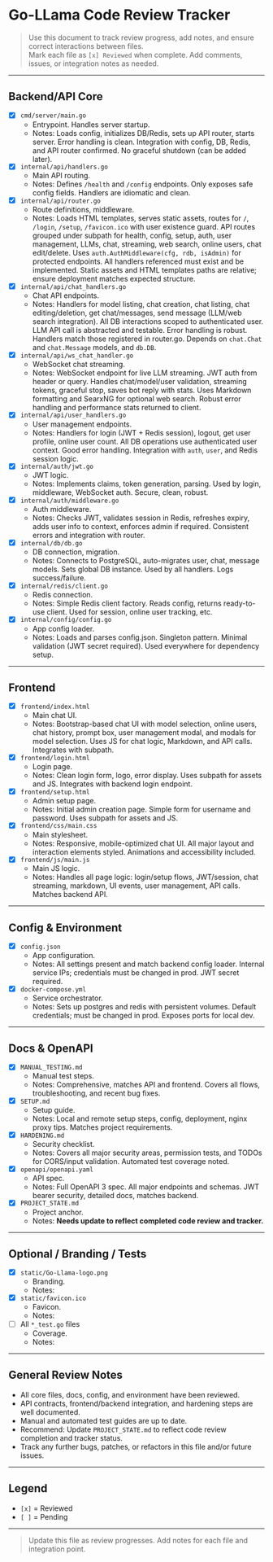 # Go-LLama Code Review Tracker

> Use this document to track review progress, add notes, and ensure correct interactions between files.  
> Mark each file as `[x] Reviewed` when complete. Add comments, issues, or integration notes as needed.

---

## **Backend/API Core**

- [x] `cmd/server/main.go`
    - Entrypoint. Handles server startup.
    - Notes: Loads config, initializes DB/Redis, sets up API router, starts server. Error handling is clean. Integration with config, DB, Redis, and API router confirmed. No graceful shutdown (can be added later).
- [x] `internal/api/handlers.go`
    - Main API routing.
    - Notes: Defines `/health` and `/config` endpoints. Only exposes safe config fields. Handlers are idiomatic and clean.
- [x] `internal/api/router.go`
    - Route definitions, middleware.
    - Notes: Loads HTML templates, serves static assets, routes for `/`, `/login`, `/setup`, `/favicon.ico` with user existence guard. API routes grouped under subpath for health, config, setup, auth, user management, LLMs, chat, streaming, web search, online users, chat edit/delete. Uses `auth.AuthMiddleware(cfg, rdb, isAdmin)` for protected endpoints. All handlers referenced must exist and be implemented. Static assets and HTML templates paths are relative; ensure deployment matches expected structure.
- [x] `internal/api/chat_handlers.go`
    - Chat API endpoints.
    - Notes: Handlers for model listing, chat creation, chat listing, chat editing/deletion, get chat/messages, send message (LLM/web search integration). All DB interactions scoped to authenticated user. LLM API call is abstracted and testable. Error handling is robust. Handlers match those registered in router.go. Depends on `chat.Chat` and `chat.Message` models, and `db.DB`.
- [x] `internal/api/ws_chat_handler.go`
    - WebSocket chat streaming.
    - Notes: WebSocket endpoint for live LLM streaming. JWT auth from header or query. Handles chat/model/user validation, streaming tokens, graceful stop, saves bot reply with stats. Uses Markdown formatting and SearxNG for optional web search. Robust error handling and performance stats returned to client.
- [x] `internal/api/user_handlers.go`
    - User management endpoints.
    - Notes: Handlers for login (JWT + Redis session), logout, get user profile, online user count. All DB operations use authenticated user context. Good error handling. Integration with `auth`, `user`, and Redis session logic.
- [x] `internal/auth/jwt.go`
    - JWT logic.
    - Notes: Implements claims, token generation, parsing. Used by login, middleware, WebSocket auth. Secure, clean, robust.
- [x] `internal/auth/middleware.go`
    - Auth middleware.
    - Notes: Checks JWT, validates session in Redis, refreshes expiry, adds user info to context, enforces admin if required. Consistent errors and integration with router.
- [x] `internal/db/db.go`
    - DB connection, migration.
    - Notes: Connects to PostgreSQL, auto-migrates user, chat, message models. Sets global DB instance. Used by all handlers. Logs success/failure.
- [x] `internal/redis/client.go`
    - Redis connection.
    - Notes: Simple Redis client factory. Reads config, returns ready-to-use client. Used for session, online user tracking, etc.
- [x] `internal/config/config.go`
    - App config loader.
    - Notes: Loads and parses config.json. Singleton pattern. Minimal validation (JWT secret required). Used everywhere for dependency setup.

---

## **Frontend**

- [x] `frontend/index.html`
    - Main chat UI.
    - Notes: Bootstrap-based chat UI with model selection, online users, chat history, prompt box, user management modal, and modals for model selection. Uses JS for chat logic, Markdown, and API calls. Integrates with subpath.
- [x] `frontend/login.html`
    - Login page.
    - Notes: Clean login form, logo, error display. Uses subpath for assets and JS. Integrates with backend login endpoint.
- [x] `frontend/setup.html`
    - Admin setup page.
    - Notes: Initial admin creation page. Simple form for username and password. Uses subpath for assets and JS.
- [x] `frontend/css/main.css`
    - Main stylesheet.
    - Notes: Responsive, mobile-optimized chat UI. All major layout and interaction elements styled. Animations and accessibility included.
- [x] `frontend/js/main.js`
    - Main JS logic.
    - Notes: Handles all page logic: login/setup flows, JWT/session, chat streaming, markdown, UI events, user management, API calls. Matches backend API.

---

## **Config & Environment**

- [x] `config.json`
    - App configuration.
    - Notes: All settings present and match backend config loader. Internal service IPs; credentials must be changed in prod. JWT secret required.
- [x] `docker-compose.yml`
    - Service orchestrator.
    - Notes: Sets up postgres and redis with persistent volumes. Default credentials; must be changed in prod. Exposes ports for local dev.

---

## **Docs & OpenAPI**

- [x] `MANUAL_TESTING.md`
    - Manual test steps.
    - Notes: Comprehensive, matches API and frontend. Covers all flows, troubleshooting, and recent bug fixes.
- [x] `SETUP.md`
    - Setup guide.
    - Notes: Local and remote setup steps, config, deployment, nginx proxy tips. Matches project requirements.
- [x] `HARDENING.md`
    - Security checklist.
    - Notes: Covers all major security areas, permission tests, and TODOs for CORS/input validation. Automated test coverage noted.
- [x] `openapi/openapi.yaml`
    - API spec.
    - Notes: Full OpenAPI 3 spec. All major endpoints and schemas. JWT bearer security, detailed docs, matches backend.
- [x] `PROJECT_STATE.md`
    - Project anchor.
    - Notes: **Needs update to reflect completed code review and tracker.**

---

## **Optional / Branding / Tests**

- [x] `static/Go-Llama-logo.png`
    - Branding.
    - Notes:
- [x] `static/favicon.ico`
    - Favicon.
    - Notes:
- [ ] All `*_test.go` files
    - Coverage.
    - Notes:

---

## **General Review Notes**

- All core files, docs, config, and environment have been reviewed.
- API contracts, frontend/backend integration, and hardening steps are well documented.
- Manual and automated test guides are up to date.
- Recommend: Update `PROJECT_STATE.md` to reflect code review completion and tracker status.
- Track any further bugs, patches, or refactors in this file and/or future issues.

---

## **Legend**

- `[x]` = Reviewed
- `[ ]` = Pending

---

> Update this file as review progresses. Add notes for each file and integration point.
